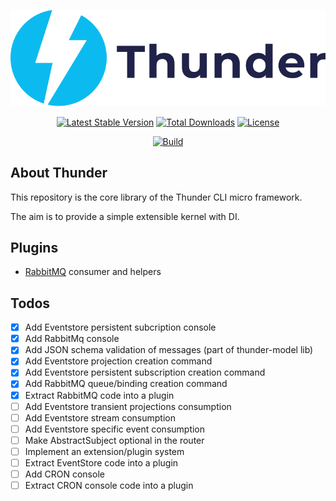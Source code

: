 <p align="center"><img src="./resources/thunder-logo.svg"></p>

<p align="center">
<a href="https://packagist.org/packages/rxthunder/core"><img src="https://poser.pugx.org/rxthunder/core/v/stable.svg" alt="Latest Stable Version"></a>
<a href="https://packagist.org/packages/rxthunder/core"><img src="https://poser.pugx.org/rxthunder/core/d/total.svg" alt="Total Downloads"></a>
<a href="https://packagist.org/packages/rxthunder/core"><img src="https://poser.pugx.org/rxthunder/core/license.svg" alt="License"></a>
</p>
<p align="center">
<a href="https://travis-ci.org/RxThunder/Core"><img src="https://travis-ci.org/RxThunder/Core.svg?branch=master" alt="Build"></a>
<p align="center">


## About Thunder

This repository is the core library of the Thunder CLI micro framework.

The aim is to provide a simple extensible kernel with DI.

## Plugins 

- [RabbitMQ](https://github.com/RxThunder/RabbitMQ) consumer and helpers

## Todos
- [X] Add Eventstore persistent subcription console
- [X] Add RabbitMq console
- [X] Add JSON schema validation of messages (part of thunder-model lib)
- [X] Add Eventstore projection creation command
- [X] Add Eventstore persistent subscription creation command
- [x] Add RabbitMQ queue/binding creation command
- [X] Extract RabbitMQ code into a plugin
- [ ] Add Eventstore transient projections consumption
- [ ] Add Eventstore stream consumption
- [ ] Add Eventstore specific event consumption
- [ ] Make AbstractSubject optional in the router
- [ ] Implement an extension/plugin system
- [ ] Extract EventStore code into a plugin
- [ ] Add CRON console
- [ ] Extract CRON console code into a plugin
